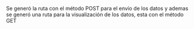 Se generó la ruta con el método POST para el envío de los datos y ademas se generó una ruta para la visualización de los datos, esta con el método GET